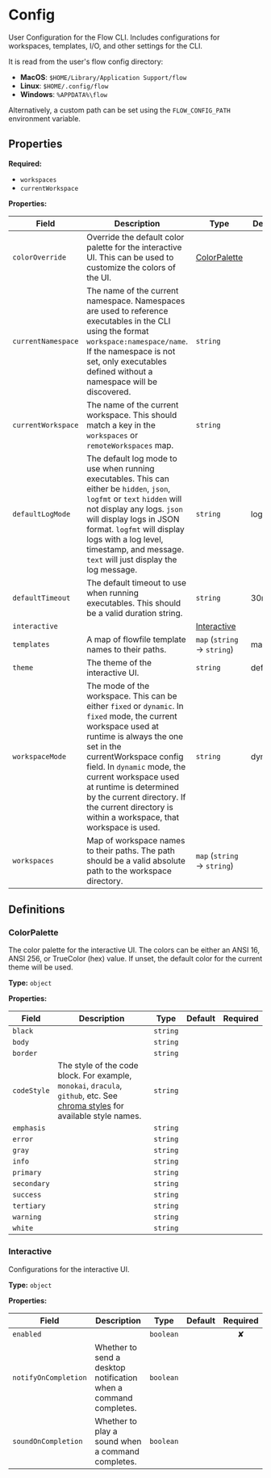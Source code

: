 [comment]: # (Documentation autogenerated by docsgen. Do not edit directly.)

# Config

User Configuration for the Flow CLI.
Includes configurations for workspaces, templates, I/O, and other settings for the CLI.

It is read from the user's flow config directory:
- **MacOS**: `$HOME/Library/Application Support/flow`
- **Linux**: `$HOME/.config/flow`
- **Windows**: `%APPDATA%\flow`

Alternatively, a custom path can be set using the `FLOW_CONFIG_PATH` environment variable.


## Properties

**Required:**
- `workspaces`
- `currentWorkspace`

**Properties:**

| Field | Description | Type | Default | Required |
| ----- | ----------- | ---- | ------- | :--------: |
| `colorOverride` | Override the default color palette for the interactive UI. This can be used to customize the colors of the UI.  | [ColorPalette](#ColorPalette) | <no value> |  |
| `currentNamespace` | The name of the current namespace.  Namespaces are used to reference executables in the CLI using the format `workspace:namespace/name`. If the namespace is not set, only executables defined without a namespace will be discovered.  | `string` |  |  |
| `currentWorkspace` | The name of the current workspace. This should match a key in the `workspaces` or `remoteWorkspaces` map. | `string` |  |  |
| `defaultLogMode` | The default log mode to use when running executables. This can either be `hidden`, `json`, `logfmt` or `text`  `hidden` will not display any logs. `json` will display logs in JSON format. `logfmt` will display logs with a log level, timestamp, and message. `text` will just display the log message.  | `string` | logfmt |  |
| `defaultTimeout` | The default timeout to use when running executables. This should be a valid duration string.  | `string` | 30m |  |
| `interactive` |  | [Interactive](#Interactive) | <no value> |  |
| `templates` | A map of flowfile template names to their paths. | `map` (`string` -> `string`) | map[] |  |
| `theme` | The theme of the interactive UI. | `string` | default |  |
| `workspaceMode` | The mode of the workspace. This can be either `fixed` or `dynamic`. In `fixed` mode, the current workspace used at runtime is always the one set in the currentWorkspace config field. In `dynamic` mode, the current workspace used at runtime is determined by the current directory. If the current directory is within a workspace, that workspace is used.  | `string` | dynamic |  |
| `workspaces` | Map of workspace names to their paths. The path should be a valid absolute path to the workspace directory.  | `map` (`string` -> `string`) | <no value> |  |


## Definitions

### ColorPalette

The color palette for the interactive UI.
The colors can be either an ANSI 16, ANSI 256, or TrueColor (hex) value.
If unset, the default color for the current theme will be used.


**Type:** `object`



**Properties:**

| Field | Description | Type | Default | Required |
| ----- | ----------- | ---- | ------- | :--------: |
| `black` |  | `string` | <no value> |  |
| `body` |  | `string` | <no value> |  |
| `border` |  | `string` | <no value> |  |
| `codeStyle` | The style of the code block. For example, `monokai`, `dracula`, `github`, etc. See [chroma styles](https://github.com/alecthomas/chroma/tree/master/styles) for available style names.  | `string` | <no value> |  |
| `emphasis` |  | `string` | <no value> |  |
| `error` |  | `string` | <no value> |  |
| `gray` |  | `string` | <no value> |  |
| `info` |  | `string` | <no value> |  |
| `primary` |  | `string` | <no value> |  |
| `secondary` |  | `string` | <no value> |  |
| `success` |  | `string` | <no value> |  |
| `tertiary` |  | `string` | <no value> |  |
| `warning` |  | `string` | <no value> |  |
| `white` |  | `string` | <no value> |  |

### Interactive

Configurations for the interactive UI.

**Type:** `object`



**Properties:**

| Field | Description | Type | Default | Required |
| ----- | ----------- | ---- | ------- | :--------: |
| `enabled` |  | `boolean` | <no value> | ✘ |
| `notifyOnCompletion` | Whether to send a desktop notification when a command completes. | `boolean` | <no value> |  |
| `soundOnCompletion` | Whether to play a sound when a command completes. | `boolean` | <no value> |  |


